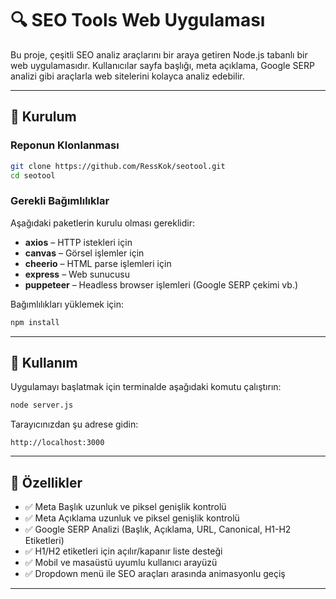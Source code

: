 # 🔍 SEO Tools Web Uygulaması

Bu proje, çeşitli SEO analiz araçlarını bir araya getiren Node.js tabanlı bir web uygulamasıdır. Kullanıcılar sayfa başlığı, meta açıklama, Google SERP analizi gibi araçlarla web sitelerini kolayca analiz edebilir.

---

## 🚀 Kurulum

### Reponun Klonlanması

```bash
git clone https://github.com/RessKok/seotool.git
cd seotool
```

### Gerekli Bağımlılıklar

Aşağıdaki paketlerin kurulu olması gereklidir:

- **axios** – HTTP istekleri için
- **canvas** – Görsel işlemler için
- **cheerio** – HTML parse işlemleri için
- **express** – Web sunucusu
- **puppeteer** – Headless browser işlemleri (Google SERP çekimi vb.)

Bağımlılıkları yüklemek için:

```bash
npm install
```

---

## 🧪 Kullanım

Uygulamayı başlatmak için terminalde aşağıdaki komutu çalıştırın:

```bash
node server.js
```

Tarayıcınızdan şu adrese gidin:

```
http://localhost:3000
```

---

## 🔧 Özellikler

- ✅ Meta Başlık uzunluk ve piksel genişlik kontrolü
- ✅ Meta Açıklama uzunluk ve piksel genişlik kontrolü
- ✅ Google SERP Analizi (Başlık, Açıklama, URL, Canonical, H1-H2 Etiketleri)
- ✅ H1/H2 etiketleri için açılır/kapanır liste desteği
- ✅ Mobil ve masaüstü uyumlu kullanıcı arayüzü
- ✅ Dropdown menü ile SEO araçları arasında animasyonlu geçiş

---
